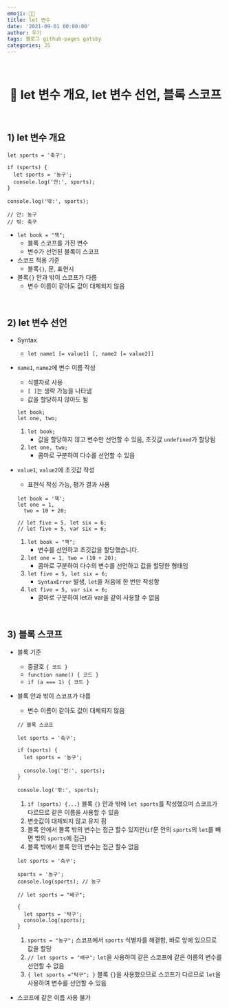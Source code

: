 ```yaml
---
emoji: 👨‍💻
title: let 변수
date: '2021-09-01 00:00:00'
author: 우기
tags: 블로그 github-pages gatsby
categories: JS
---
```


<br>

<h1 align="center">
  👋 let 변수 개요, let 변수 선언, 블록 스코프
</h1>

<br>

## 1) let 변수 개요

```tsx
let sports = '축구';

if (sports) {
  let sports = '농구';
  console.log('안:', sports);
}

console.log('밖:', sports);

// 안: 농구
// 밖: 축구
```

- `let book = "책";`
  - 블록 스코프를 가진 변수
  - 변수가 선언된 블록이 스코프
- 스코프 적용 기준
  - 블록`{}`, 문, 표현시
- 블록`{}` 안과 밖이 스코프가 다름
  - 변수 이름이 같아도 값이 대체되지 않음

<br>

## 2) let 변수 선언

- Syntax
  - `let name1 [= value1] [, name2 [= value2]]`
- `name1`, `name2`에 변수 이름 작성

  - 식별자로 사용
  - `[ ]`는 생략 가능을 나타냄
  - 값을 할당하지 않아도 됨

  ```tsx
  let book;
  let one, two;
  ```

  1. `let book;`
     - 값을 할당하지 않고 변수만 선언할 수 있음, 초깃값 `undefined`가 할당됨
  2. `let one, two;`
     - 콤마로 구분하여 다수를 선언할 수 있음

- `value1`, `value2`에 초깃값 작성

  - 표현식 작성 가능, 평가 결과 사용

  ```tsx
  let book = '책';
  let one = 1,
    two = 10 + 20;

  // let five = 5, let six = 6;
  // let five = 5, var six = 6;
  ```

  1. `let book = "책";`
     - 변수를 선언하고 초깃값을 할당했습니다.
  2. `let one = 1, two = (10 + 20);`
     - 콤마로 구분하여 다수의 변수를 선언하고 값을 할당한 형태임
  3. `let five = 5, let six = 6;`
     - `SyntaxError` 발생, `let`을 처음에 한 번만 작성함
  4. `let five = 5, var six = 6;`
     - 콤마로 구분하여 let과 var을 같이 사용할 수 없음

<br>

## 3) 블록 스코프

- 블록 기준
  - 중괄호 `{ 코드 }`
  - `function name() { 코드 }`
  - `if (a === 1) { 코드 }`
- 블록 안과 밖이 스코프가 다름

  - 변수 이름이 같아도 값이 대체되지 않음

  ```tsx
  // 블록 스코프

  let sports = '축구';

  if (sports) {
    let sports = '농구';

    console.log('안:', sports);
  }

  console.log('밖:', sports);
  ```

  1. `if (sports) {...}` 블록 `{}` 안과 밖에 `let sports`를 작성했으며 스코프가 다르므로 같은 이름을 사용할 수 있음
  2. 변숫값이 대체되지 않고 유지 됨
  3. 블록 안에서 블록 밖의 변수는 접근 할수 있지만(`if`문 안의 `sports`의 `let`를 빼면 밖의 `sports`에 접근)
  4. 블록 밖에서 블록 안의 변수는 접근 할수 없음

  ```tsx
  let sports = '축구';

  sports = '농구';
  console.log(sports); // 농구

  // let sports = "배구";

  {
    let sports = '탁구';
    console.log(sports);
  }
  ```

  1. `sports = "농구";` 스코프에서 `sports` 식별자를 해결함, 바로 앞에 있으므로 값을 할당
  2. `// let sports = "배구";` `let`을 사용하여 같은 스코프에 같은 이름의 변수를 선언할 수 없음
  3. `{ let sports ="탁구"; }` 블록 `{}`을 사용했으므로 스코프가 다르므로 `let`을 사용하여 변수를 선언할 수 있음

- 스코프에 같은 이름 사용 불가

```toc

```
